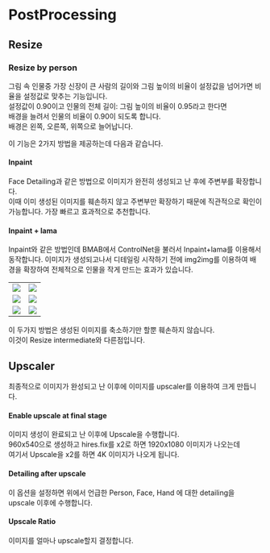 

# PostProcessing

## Resize

### Resize by person

그림 속 인물중 가장 신장이 큰 사람의 길이와 그림 높이의 비율이 설정값을 넘어가면 비율을 설정값로 맞추는 기능입니다.   
설정값이 0.90이고 인물의 전체 길이: 그림 높이의 비율이 0.95라고 한다면   
배경을 늘려서 인물의 비율이 0.90이 되도록 합니다.   
배경은 왼쪽, 오른쪽, 위쪽으로 늘어납니다.


이 기능은 2가지 방법을 제공하는데 다음과 같습니다.

#### Inpaint

Face Detailing과 같은 방법으로 이미지가 완전히 생성되고 난 후에 주변부를 확장합니다.   
이때 이미 생성된 이미지를 훼손하지 않고 주변부만 확장하기 때문에 직관적으로 확인이 가능합니다.
가장 빠르고 효과적으로 추천합니다.

#### Inpaint + lama

Inpaint와 같은 방법인데 BMAB에서 ControlNet을 불러서 Inpaint+lama를 이용해서 동작합니다.
이미지가 생성되고나서 디테일링 시작하기 전에 img2img를 이용하여 배경을 확장하여 전체적으로 인물을 작게 만드는 효과가 있습니다.

<table>
<tr>
<td><img src="https://i.ibb.co/X7P8kmH/00012-2131442442.jpg"></td>
<td><img src="https://i.ibb.co/Zc1nTz7/00022-2131442442.jpg"></td>
</tr>
<tr>
<td><img src="https://i.ibb.co/d0rSW0q/00013-2131442443.jpg"></td>
<td><img src="https://i.ibb.co/vHh2940/00023-2131442443.jpg"></td>
</tr>
<tr>
<td><img src="https://i.ibb.co/4jNJQ3b/00016-2131442446.jpg"></td>
<td><img src="https://i.ibb.co/HdcMpTH/00026-2131442446.jpg"></td>
</tr>
</table>

이 두가지 방법은 생성된 이미지를 축소하기만 할뿐 훼손하지 않습니다.   
이것이 Resize intermediate와 다른점입니다.


## Upscaler

최종적으로 이미지가 완성되고 난 이후에 이미지를 upscaler를 이용하여 크게 만듭니다.


#### Enable upscale at final stage

이미지 생성이 완료되고 난 이후에 Upscale을 수행합니다.   
960x540으로 생성하고 hires.fix를 x2로 하면 1920x1080 이미지가 나오는데   
여기서 Upscale을 x2를 하면 4K 이미지가 나오게 됩니다.

#### Detailing after upscale

이 옵션을 설정하면 위에서 언급한 Person, Face, Hand 에 대한 detailing을 upscale 이후에 수행합니다.   

#### Upscale Ratio

이미지를 얼마나 upscale할지 결정합니다.


